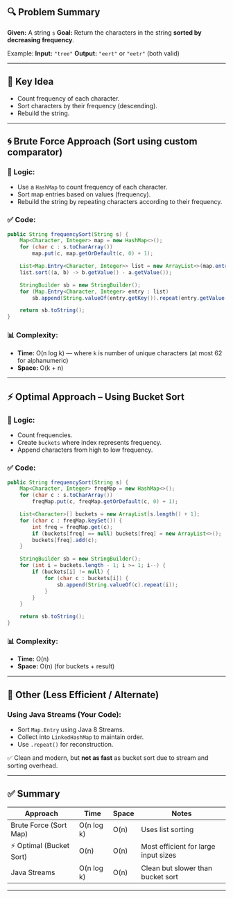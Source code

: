 ## 🔍 Problem Summary

**Given:** A string `s`
**Goal:** Return the characters in the string **sorted by decreasing frequency**.

Example:
**Input:** `"tree"`
**Output:** `"eert"` or `"eetr"` (both valid)

---

## 🧠 Key Idea

* Count frequency of each character.
* Sort characters by their frequency (descending).
* Rebuild the string.

---

## 🌀 Brute Force Approach (Sort using custom comparator)

### 🔧 Logic:

* Use a `HashMap` to count frequency of each character.
* Sort map entries based on values (frequency).
* Rebuild the string by repeating characters according to their frequency.

### ✅ Code:

```java
public String frequencySort(String s) {
    Map<Character, Integer> map = new HashMap<>();
    for (char c : s.toCharArray())
        map.put(c, map.getOrDefault(c, 0) + 1);

    List<Map.Entry<Character, Integer>> list = new ArrayList<>(map.entrySet());
    list.sort((a, b) -> b.getValue() - a.getValue());

    StringBuilder sb = new StringBuilder();
    for (Map.Entry<Character, Integer> entry : list)
        sb.append(String.valueOf(entry.getKey()).repeat(entry.getValue()));

    return sb.toString();
}
```

### 📊 Complexity:

* **Time:** O(n log k) — where `k` is number of unique characters (at most 62 for alphanumeric)
* **Space:** O(k + n)

---

## ⚡ Optimal Approach – Using **Bucket Sort**

### 🔧 Logic:

* Count frequencies.
* Create `buckets` where index represents frequency.
* Append characters from high to low frequency.

### ✅ Code:

```java
public String frequencySort(String s) {
    Map<Character, Integer> freqMap = new HashMap<>();
    for (char c : s.toCharArray())
        freqMap.put(c, freqMap.getOrDefault(c, 0) + 1);

    List<Character>[] buckets = new ArrayList[s.length() + 1];
    for (char c : freqMap.keySet()) {
        int freq = freqMap.get(c);
        if (buckets[freq] == null) buckets[freq] = new ArrayList<>();
        buckets[freq].add(c);
    }

    StringBuilder sb = new StringBuilder();
    for (int i = buckets.length - 1; i >= 1; i--) {
        if (buckets[i] != null) {
            for (char c : buckets[i]) {
                sb.append(String.valueOf(c).repeat(i));
            }
        }
    }

    return sb.toString();
}
```

### 📊 Complexity:

* **Time:** O(n)
* **Space:** O(n) (for buckets + result)

---

## 🧪 Other (Less Efficient / Alternate)

### Using Java Streams (Your Code):

* Sort `Map.Entry` using Java 8 Streams.
* Collect into `LinkedHashMap` to maintain order.
* Use `.repeat()` for reconstruction.

✅ Clean and modern, but **not as fast** as bucket sort due to stream and sorting overhead.

---

## ✅ Summary

| Approach                | Time       | Space | Notes                                |
| ----------------------- | ---------- | ----- | ------------------------------------ |
| Brute Force (Sort Map)  | O(n log k) | O(n)  | Uses list sorting                    |
| ⚡ Optimal (Bucket Sort) | O(n)       | O(n)  | Most efficient for large input sizes |
| Java Streams            | O(n log k) | O(n)  | Clean but slower than bucket sort    |

---
